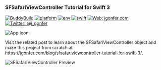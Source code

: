 ### SFSafariViewController Tutorial for Swift 3
[![BuddyBuild](https://dashboard.buddybuild.com/api/statusImage?appID=58d3d0155223860001760619&branch=master&build=latest)](https://dashboard.buddybuild.com/apps/58ad1da0b6bc0901002edae5/build/latest?branch=swift-3.0.2)
[![platform](https://img.shields.io/badge/platform-ios-lightgrey.svg?style=flat)](https://developer.apple.com/ios/)
[![env](https://img.shields.io/badge/env-xcode_8.2.1-lightgrey.svg?style=flat)](https://developer.apple.com/xcode/)
[![swift](https://img.shields.io/badge/swift-3.0.2-orange.svg?style=flat)](https://swift.org/)
[![Web: jgonfer.com](https://img.shields.io/badge/web-jgonfer.com-yellow.svg?style=flat)](https://jgonfer.com)
[![Twitter: @j_gonfer](https://img.shields.io/badge/twitter-@j__gonfer-blue.svg?style=flat)](https://twitter.com/j_gonfer)

![App Icon](https://jgonfer.com/blog/wp-content/uploads/2017/03/SFSafariViewController-Tutorial-Icon.png)

Visit the related post to learn about the SFSafariViewController object and make this project from scratch at https://jgonfer.com/blog/sfsafariviewcontroller-tutorial-for-swift-3/.

![SFSafariViewController Preview](https://jgonfer.com/blog/wp-content/uploads/2017/03/In-App_cookie.gif)
